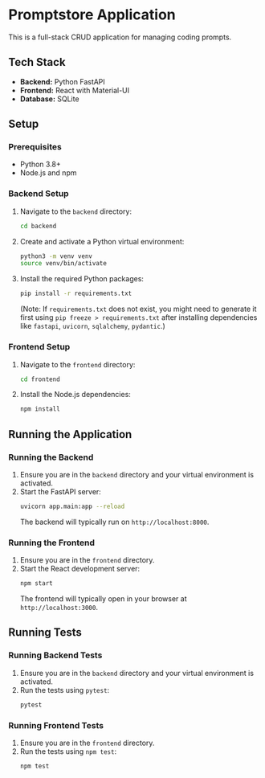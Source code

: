 # Promptstore Application

This is a full-stack CRUD application for managing coding prompts.

## Tech Stack

*   **Backend:** Python FastAPI
*   **Frontend:** React with Material-UI
*   **Database:** SQLite

## Setup

### Prerequisites

*   Python 3.8+
*   Node.js and npm

### Backend Setup

1.  Navigate to the `backend` directory:
    ```bash
    cd backend
    ```
2.  Create and activate a Python virtual environment:
    ```bash
    python3 -m venv venv
    source venv/bin/activate
    ```
3.  Install the required Python packages:
    ```bash
    pip install -r requirements.txt
    ```
    (Note: If `requirements.txt` does not exist, you might need to generate it first using `pip freeze > requirements.txt` after installing dependencies like `fastapi`, `uvicorn`, `sqlalchemy`, `pydantic`.)

### Frontend Setup

1.  Navigate to the `frontend` directory:
    ```bash
    cd frontend
    ```
2.  Install the Node.js dependencies:
    ```bash
    npm install
    ```

## Running the Application

### Running the Backend

1.  Ensure you are in the `backend` directory and your virtual environment is activated.
2.  Start the FastAPI server:
    ```bash
    uvicorn app.main:app --reload
    ```
    The backend will typically run on `http://localhost:8000`.

### Running the Frontend

1.  Ensure you are in the `frontend` directory.
2.  Start the React development server:
    ```bash
    npm start
    ```
    The frontend will typically open in your browser at `http://localhost:3000`.

## Running Tests

### Running Backend Tests

1.  Ensure you are in the `backend` directory and your virtual environment is activated.
2.  Run the tests using `pytest`:
    ```bash
    pytest
    ```

### Running Frontend Tests

1.  Ensure you are in the `frontend` directory.
2.  Run the tests using `npm test`:
    ```bash
    npm test
    ```
